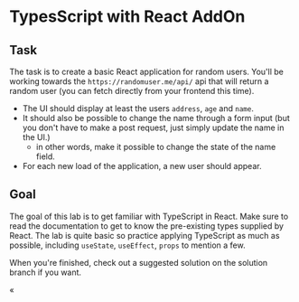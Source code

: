 # TypesScript with React AddOn

## Task
The task is to create a basic React application for random users. You'll be working towards the `https://randomuser.me/api/` api that will return a random user (you can fetch directly from your frontend this time).

- The UI should display at least the users `address`, `age` and `name`.
- It should also be possible to change the name through a form input (but you don't have to make a post request, just simply update the name in the UI.)
  - in other words, make it possible to change the state of the name field.
- For each new load of the application, a new user should appear.

## Goal
The goal of this lab is to get familiar with TypeScript in React. Make sure to read the documentation to get to know the pre-existing types supplied by React. The lab is quite basic so practice applying TypeScript as much as possible, including `useState`, `useEffect`, `props` to mention a few.


When you're finished, check out a suggested solution on the solution branch if you want.

«